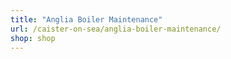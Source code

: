 ```yaml
---
title: "Anglia Boiler Maintenance"
url: /caister-on-sea/anglia-boiler-maintenance/
shop: shop
---
```

